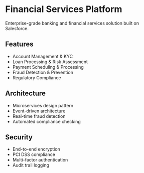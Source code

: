 #  Financial Services Platform

Enterprise-grade banking and financial services solution built on Salesforce.

##  Features
- Account Management & KYC
- Loan Processing & Risk Assessment
- Payment Scheduling & Processing
- Fraud Detection & Prevention
- Regulatory Compliance

##  Architecture
- Microservices design pattern
- Event-driven architecture
- Real-time fraud detection
- Automated compliance checking

##  Security
- End-to-end encryption
- PCI DSS compliance
- Multi-factor authentication
- Audit trail logging
